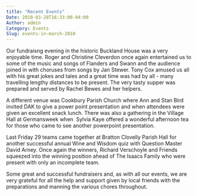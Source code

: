 ```yaml
---
title: "Recent Events"
Date: 2010-03-28T16:33:00-04:00
Author: admin
Category: Events
Slug: events-in-march-2010
---
```


Our fundraisng evening in the historic Buckland House was a very  enjoyable time. Roger and Christine Cleverdon once again entertained us to some of the music and songs of Flanders and Swann and the audience joined in with choruses from songs by Jan Stewer. Tony Cox amused us all with his great jokes and tales and a great time was had by all - many travelling lengthy distances to be present. The very tasty supper was prepared and served by Rachel Bewes and her helpers.

A different venue was Cookbury Parish Church where Ann and Stan Bird invited DAK to give a power point presentation and when attendees were given an excellent snack lunch. There was also a gathering in the Village Hall at Germansweek when  Sylvia Kaye offered a wonderful afternoon tea for those who came to see another powerpoint presentation.

Last Friday 29 teams came together at Bratton Clovelly Parish Hall for another successful annual Wine and Wisdom quiz with Question Master David Arney. Once again the winners, Richard Verschoyle and Friends squeezed into the winning position ahead of The Isaacs Family who were present with only an incomplete team.

Some great and successful fundraisers and, as with all our events, we are very grateful for all the help and support given by local friends with the preparations and manning the various chores throughout.
